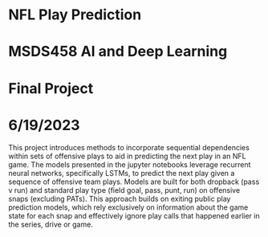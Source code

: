 # NFL Play Prediction 
# MSDS458 AI and Deep Learning 
# Final Project
# 6/19/2023

This project introduces methods to incorporate sequential dependencies within sets of offensive plays to aid in predicting the next play in an NFL game. The models presented in the jupyter notebooks leverage recurrent neural networks, specifically LSTMs, to predict the next play given a sequence of offensive team plays. Models are built for both dropback (pass v run) and standard play type (field goal, pass, punt, run) on offensive snaps (excluding PATs). This approach builds on exiting public play prediction models, which rely exclusively on information about the game state for each snap and effectively ignore play calls that happened earlier in the series, drive or game. 
